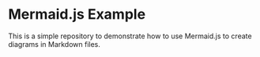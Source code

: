 # Mermaid.js Example

This is a simple repository to demonstrate how to use Mermaid.js to create diagrams in Markdown files.

